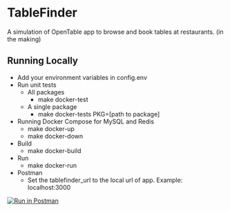 # TableFinder
A simulation of OpenTable app to browse and book tables at restaurants. (in the making)

## Running Locally
* Add your environment variables in config.env
* Run unit tests
    * All packages
        * make docker-test
    * A single package
        * make docker-tests PKG=[path to package]
* Running Docker Compose for MySQL and Redis
    * make docker-up
    * make docker-down
* Build
    * make docker-build
* Run 
    * make docker-run
* Postman
    * Set the tablefinder_url to the local url of app. Example: localhost:3000

[![Run in Postman](https://run.pstmn.io/button.svg)](https://app.getpostman.com/run-collection/3563c2780f7b7f5593c5?action=collection%2Fimport#?env%5Blocal%5D=W3sia2V5IjoidGFibGVmaW5kZXJfdXJsIiwidmFsdWUiOiJsb2NhbGhvc3Q6MzAwMCIsImVuYWJsZWQiOnRydWUsInR5cGUiOiJkZWZhdWx0Iiwic2Vzc2lvblZhbHVlIjoibG9jYWxob3N0OjMwMDAiLCJzZXNzaW9uSW5kZXgiOjB9XQ==)


